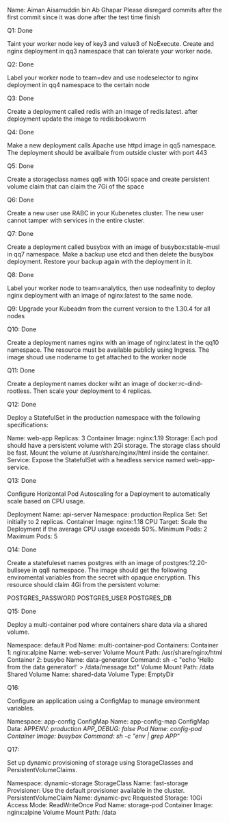 Name: Aiman Aisamuddin bin Ab Ghapar
Please disregard commits after the first commit since it was done after the test time finish


Q1: Done

Taint your worker node key of key3 and value3 of NoExecute. Create and nginx deployment in qq3 namespace that can tolerate your worker node.

Q2: Done

Label your worker node to team=dev and use nodeselector to nginx deployment in qq4 namespace to the certain node

Q3: Done

Create a deployment called redis with an image of redis:latest. after deployment update the image to redis:bookworm

Q4: Done

Make a new deployment calls Apache use httpd image in qq5 namespace. The deployment should be availbale from outside cluster with port 443

Q5: Done

Create a storageclass names qq6 with 10Gi space and create persistent volume claim that can claim the 7Gi of the space

Q6: Done

Create a new user use RABC in your Kubenetes cluster. The new user cannot tamper with services in the entire cluster.

Q7: Done

Create a deployment called busybox with an image of busybox:stable-musl in qq7 namespace. Make a backup use etcd and then delete the busybox deployment. Restore your backup again with the deployment in it.

Q8: Done

Label your worker node to team=analytics, then use nodeafinity to deploy nginx deployment with an image of nginx:latest to the same node.

Q9:
Upgrade your Kubeadm from the current version to the 1.30.4 for all nodes

Q10: Done

Create a deployment names nginx with an image of nginx:latest in the qq10 namespace. The resource must be available publicly using Ingress. The image shoud use nodename to get attached to the worker node

Q11: Done

Create a deployment names docker wiht an image of docker:rc-dind-rootless. Then scale your deployment to 4 replicas.

Q12: Done

Deploy a StatefulSet in the production namespace with the following specifications:

Name: web-app
Replicas: 3
Container Image: nginx:1.19
Storage:
Each pod should have a persistent volume with 2Gi storage.
The storage class should be fast.
Mount the volume at /usr/share/nginx/html inside the container.
Service: Expose the StatefulSet with a headless service named web-app-service.

Q13: Done

Configure Horizontal Pod Autoscaling for a Deployment to automatically scale based on CPU usage.

Deployment Name: api-server
Namespace: production
Replica Set: Set initially to 2 replicas.
Container Image: nginx:1.18
CPU Target: Scale the Deployment if the average CPU usage exceeds 50%.
Minimum Pods: 2
Maximum Pods: 5

Q14: Done

Create a statefuleset names postgres with an image of postgres:12.20-bullseye in qq8 namespace. The image should get the following enviromental variables from the secret with opaque encryption. This resource should claim 4Gi from the persistent volume:

POSTGRES_PASSWORD
POSTGRES_USER
POSTGRES_DB

Q15: Done

Deploy a multi-container pod where containers share data via a shared volume.

Namespace: default
Pod Name: multi-container-pod
Containers:
Container 1: nginx:alpine
Name: web-server
Volume Mount Path: /usr/share/nginx/html
Container 2: busybo
Name: data-generator
Command: sh -c "echo 'Hello from the data generator!' > /data/message.txt"
Volume Mount Path: /data
Shared Volume Name: shared-data
Volume Type: EmptyDir

Q16:

Configure an application using a ConfigMap to manage environment variables.

Namespace: app-config
ConfigMap Name: app-config-map
ConfigMap Data:
APP*ENV: production
APP_DEBUG: false
Pod Name: config-pod
Container Image: busybox
Command: sh -c "env | grep APP*"

Q17:

Set up dynamic provisioning of storage using StorageClasses and PersistentVolumeClaims.

Namespace: dynamic-storage
StorageClass Name: fast-storage
Provisioner: Use the default provisioner available in the cluster.
PersistentVolumeClaim Name: dynamic-pvc
Requested Storage: 10Gi
Access Mode: ReadWriteOnce
Pod Name: storage-pod
Container Image: nginx:alpine
Volume Mount Path: /data
